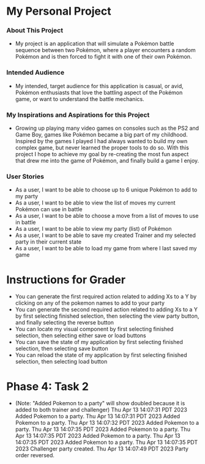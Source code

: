 # My Personal Project

### About This Project
- My project is an application that will simulate a Pokémon battle sequence 
  between two Pokémon, where a player encounters a random Pokémon
  and is then forced to fight it with one of their own Pokémon.

### Intended Audience
- My intended, target audience for this application is casual, or avid, Pokémon enthusiasts
  that love the battling aspect of the Pokémon game, or want to understand the battle mechanics.

### My Inspirations and Aspirations for this Project
- Growing up playing many video games on consoles such as the PS2 and Game Boy, 
  games like Pokémon became a big part of my childhood. 
  Inspired by the games I played I had always wanted to build my own complex game, 
  but never learned the proper tools to do so.
  With this project I hope to achieve my goal by re-creating the most fun aspect that drew me into the game of Pokémon,
  and finally build a game I enjoy.

### User Stories
- As a user, I want to be able to choose up to 6 unique Pokémon to add to my party
- As a user, I want to be able to view the list of moves my current Pokémon can use in battle
- As a user, I want to be able to choose a move from a list of moves to use in battle
- As a user, I want to be able to view my party (list) of Pokémon
- As a user, I want to be able to save my created Trainer and my selected party in their current state
- As a user, I want to be able to load my game from where I last saved my game

# Instructions for Grader

- You can generate the first required action related to adding Xs to a Y by clicking on any of the pokemon names to add 
  to your party
- You can generate the second required action related to adding Xs to a Y by first selecting finished selection, then 
  selecting the view party button, and finally selecting the reverse button
- You can locate my visual component by first selecting finished selection, then selecting either save or load buttons
- You can save the state of my application by first selecting finished selection, then selecting save button
- You can reload the state of my application by first selecting finished selection, then selecting load button

# Phase 4: Task 2 
- (Note: "Added Pokemon to a party" will show doubled because it is added to both trainer and challenger)
Thu Apr 13 14:07:31 PDT 2023
Added Pokemon to a party.
Thu Apr 13 14:07:31 PDT 2023
Added Pokemon to a party.
Thu Apr 13 14:07:32 PDT 2023
Added Pokemon to a party.
Thu Apr 13 14:07:35 PDT 2023
Added Pokemon to a party.
Thu Apr 13 14:07:35 PDT 2023
Added Pokemon to a party.
Thu Apr 13 14:07:35 PDT 2023
Added Pokemon to a party.
Thu Apr 13 14:07:35 PDT 2023
Challenger party created.
Thu Apr 13 14:07:49 PDT 2023
Party order reversed.